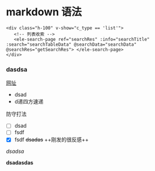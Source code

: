 # markdown 语法
```
<div class="h-100" v-show="c_type == 'list'">
   <!-- 列表收索 -->
   <ele-search-page ref="searchRes" :info="searchTitle" :search="searchTableData" @searchData="searchData" @searchRes="getSearchRes"> </ele-search-page>
</div>
```
### dasdsa

[网址](www.baidu.com)
- dsad
- d递四方速递

防守打法

- [ ]  dsad
- [ ] fsdf
- [x] fsdf
 ~~dsadas~~
 ++刚发的很反感++
 
 *dsadsa*
 
 **dsadasdas**
